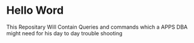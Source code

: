 # Hello Word 
This Repositary Will Contain Queries and commands which a APPS DBA might need for his day to day trouble shooting
